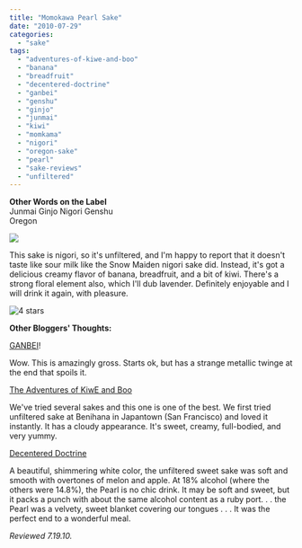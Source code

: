 ```yaml
---
title: "Momokawa Pearl Sake"
date: "2010-07-29"
categories:
  - "sake"
tags:
  - "adventures-of-kiwe-and-boo"
  - "banana"
  - "breadfruit"
  - "decentered-doctrine"
  - "ganbei"
  - "genshu"
  - "ginjo"
  - "junmai"
  - "kiwi"
  - "momkama"
  - "nigori"
  - "oregon-sake"
  - "pearl"
  - "sake-reviews"
  - "unfiltered"
---
```


**Other Words on the Label**\
Junmai Ginjo Nigori Genshu\
Oregon

![](https://thegourmez-wpmedia.s3.amazonaws.com/2024/07/pearlsake.jpg)

This sake is nigori, so it's unfiltered, and I'm happy to report that it doesn't taste like sour milk like the Snow Maiden nigori sake did. Instead, it's got a delicious creamy flavor of banana, breadfruit, and a bit of kiwi. There's a strong floral element also, which I'll dub lavender. Definitely enjoyable and I will drink it again, with pleasure.

![4 stars](http://s3.amazonaws.com/thegourmez-wpmedia/2009/02/rating_truffle1.gif "rating_truffle1")

**Other Bloggers' Thoughts:**

[GANBEI](http://dandancandrink.blogspot.com/2008/12/momokawa-pearl-junmai-ginjo-nigori.html)!

Wow. This is amazingly gross. Starts ok, but has a strange metallic twinge at the end that spoils it.

[The Adventures of KiwE and Boo](http://www.google.com/url?sa=t&source=blogsearch&cd=7&ved=0CDIQmAEwBg&url=http%3A%2F%2Fkiweandboo.blogspot.com%2F2007%2F06%2Fmomokawa-pearl-junmai-ginjo-nigori.html&ei=ORlNTNyLOMXflgeursj2DQ&usg=AFQjCNHSfJlnl92JTxzhkgW_ehQh5Zq0UQ)

We've tried several sakes and this one is one of the best. We first tried unfiltered sake at Benihana in Japantown (San Francisco) and loved it instantly. It has a cloudy appearance. It's sweet, creamy, full-bodied, and very yummy.

[Decentered Doctrine](http://decentereddoctrine.blogspot.com/2007/05/sake-oregon-style.html)

A beautiful, shimmering white color, the unfiltered sweet sake was soft and smooth with overtones of melon and apple. At 18% alcohol (where the others were 14.8%), the Pearl is no chic drink. It may be soft and sweet, but it packs a punch with about the same alcohol content as a ruby port. . . the Pearl was a velvety, sweet blanket covering our tongues . . . It was the perfect end to a wonderful meal.

_Reviewed 7.19.10._
